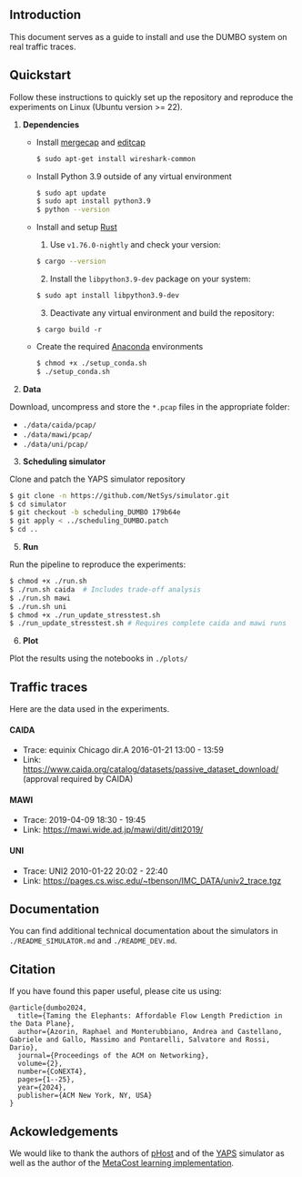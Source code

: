 ## Introduction
This document serves as a guide to install and use the DUMBO system on real traffic traces.

## Quickstart
Follow these instructions to quickly set up the repository and reproduce the experiments on Linux (Ubuntu version >= 22).

1. **Dependencies**
   - Install [mergecap](https://www.wireshark.org/docs/man-pages/mergecap.html) and [editcap](https://www.wireshark.org/docs/man-pages/editcap.html)
      ```bash
      $ sudo apt-get install wireshark-common
      ```
   - Install Python 3.9 outside of any virtual environment
      ```bash
      $ sudo apt update
      $ sudo apt install python3.9
      $ python --version
      ```
   - Install and setup [Rust](https://www.rust-lang.org/tools/install)

      1. Use ```v1.76.0-nightly``` and check your version:
      ```bash 
      $ cargo --version
      ```
      2. Install the ```libpython3.9-dev``` package on your system:
      ```bash
      $ sudo apt install libpython3.9-dev
      ```
      3. Deactivate any virtual environment and build the repository:
      ```
      $ cargo build -r
      ```

   - Create the required [Anaconda](https://docs.anaconda.com/free/anaconda/install/index.html) environments
      ```bash
      $ chmod +x ./setup_conda.sh
      $ ./setup_conda.sh
      ```

2. **Data**

Download, uncompress and store the ```*.pcap``` files in the appropriate folder:
   - ```./data/caida/pcap/```
   - ```./data/mawi/pcap/```
   - ```./data/uni/pcap/```

3. **Scheduling simulator**

Clone and patch the YAPS simulator repository
   ```bash
   $ git clone -n https://github.com/NetSys/simulator.git
   $ cd simulator
   $ git checkout -b scheduling_DUMBO 179b64e
   $ git apply < ../scheduling_DUMBO.patch
   $ cd ..
   ```

5. **Run**

Run the pipeline to reproduce the experiments:
   ```bash
   $ chmod +x ./run.sh
   $ ./run.sh caida  # Includes trade-off analysis
   $ ./run.sh mawi
   $ ./run.sh uni
   $ chmod +x ./run_update_stresstest.sh
   $ ./run_update_stresstest.sh # Requires complete caida and mawi runs
   ```
   
6. **Plot**

Plot the results using the notebooks in ```./plots/```

## Traffic traces
Here are the data used in the experiments.
#### CAIDA
- Trace: equinix Chicago dir.A 2016-01-21 13:00 - 13:59
- Link: https://www.caida.org/catalog/datasets/passive_dataset_download/ (approval required by CAIDA)

#### MAWI
- Trace: 2019-04-09 18:30 - 19:45
- Link: https://mawi.wide.ad.jp/mawi/ditl/ditl2019/

#### UNI
- Trace: UNI2 2010-01-22 20:02 - 22:40
- Link: https://pages.cs.wisc.edu/~tbenson/IMC_DATA/univ2_trace.tgz

## Documentation
You can find additional technical documentation about the simulators in ```./README_SIMULATOR.md``` and ```./README_DEV.md```.

## Citation
If you have found this paper useful, please cite us using: 
```
@article{dumbo2024,
  title={Taming the Elephants: Affordable Flow Length Prediction in the Data Plane},
  author={Azorin, Raphael and Monterubbiano, Andrea and Castellano, Gabriele and Gallo, Massimo and Pontarelli, Salvatore and Rossi, Dario},
  journal={Proceedings of the ACM on Networking},
  volume={2},
  number={CoNEXT4},
  pages={1--25},
  year={2024},
  publisher={ACM New York, NY, USA}
}
```

## Ackowledgements

We would like to thank the authors of [pHost](https://dl.acm.org/doi/10.1145/2716281.2836086) and of the [YAPS](https://github.com/NetSys/simulator) simulator as well as the author of the [MetaCost learning implementation](https://github.com/Treers/MetaCost/tree/master).